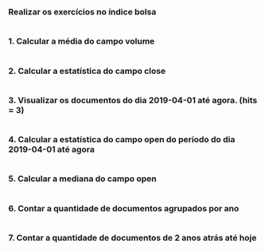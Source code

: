 ### Realizar os exercícios no índice bolsa
```json
```
### 1. Calcular a média do campo volume
```json
```
### 2. Calcular a estatística do campo close
```json
```
### 3. Visualizar os documentos do dia 2019-04-01 até agora. (hits = 3)
```json
```
### 4. Calcular a estatística do campo open do período do dia 2019-04-01 até agora
```json
```
### 5. Calcular a mediana do campo open
```json
```
### 6. Contar a quantidade de documentos agrupados por ano
```json
```
### 7. Contar a quantidade de documentos de 2 anos atrás até hoje
```json
```
